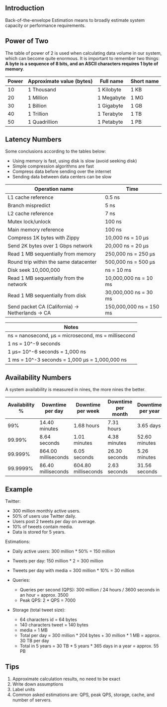 ## Introduction

Back-of-the-envelope Estimation means to broadly estimate system capacity or performance requirements.

## Power of Two

The table of power of 2 is used when calculating data volume in our system, which can become quite enormous. It is important to remember two things: **A byte is a sequence of 8 bits, and an ASCII characters requires 1 byte of memory**.

| Power | Approximate value (bytes) | Full name  | Short name |
| ----- | ------------------------- | ---------- | ---------- |
| 10    | 1 Thousand                | 1 Kilobyte | 1 KB       |
| 20    | 1 Million                 | 1 Megabyte | 1 MG       |
| 30    | 1 Billion                 | 1 Gigabyte | 1 GB       |
| 40    | 1 Trillion                | 1 Terabyte | 1 TB       |
| 50    | 1 Quadrillion             | 1 Petabyte | 1 PB       |

## Latency Numbers

Some conclusions according to the tables below:

- Using memory is fast, using disk is slow (avoid seeking disk)
- Simple compression algorithms are fast
- Compress data before sending over the internet
- Sending data between data centers can be slow

| Operation name                                   | Time                    |
| ------------------------------------------------ | ----------------------- |
| L1 cache reference                               | 0.5 ns                  |
| Branch mispredict                                | 5 ns                    |
| L2 cache reference                               | 7 ns                    |
| Mutex lock/unlock                                | 100 ns                  |
| Main memory reference                            | 100 ns                  |
| Compress 1K bytes with Zippy                     | 10,000 ns = 10 µs       |
| Send 2K bytes over 1 Gbps network                | 20,000 ns = 20 µs       |
| Read 1 MB sequentially from memory               | 250,000 ns = 250 µs     |
| Round trip within the same datacenter            | 500,000 ns = 500 µs     |
| Disk seek 10,000,000                             | ns = 10 ms              |
| Read 1 MB sequentially from the network          | 10,000,000 ns = 10 ms   |
| Read 1 MB sequentially from disk                 | 30,000,000 ns = 30 ms   |
| Send packet CA (California) -> Netherlands -> CA | 150,000,000 ns = 150 ms |

| Notes                                               |
| --------------------------------------------------- |
| ns = nanosecond, µs = microsecond, ms = millisecond |
| 1 ns = 10^-9 seconds                                |
| 1 µs= 10^-6 seconds = 1,000 ns                      |
| 1 ms = 10^-3 seconds = 1,000 µs = 1,000,000 ns      |

## Availability Numbers

A system availability is measured in nines, the more nines the better.

| Availability % | Downtime per day    | Downtime per week   | Downtime per month | Downtime per year |
| -------------- | ------------------- | ------------------- | ------------------ | ----------------- |
| 99%            | 14.40 minutes       | 1.68 hours          | 7.31 hours         | 3.65 days         |
| 99.99%         | 8.64 seconds        | 1.01 minutes        | 4.38 minutes       | 52.60 minutes     |
| 99.999%        | 864.00 milliseconds | 6.05 seconds        | 26.30 seconds      | 5.26 minutes      |
| 99.9999%       | 86.40 milliseconds  | 604.80 milliseconds | 2.63 seconds       | 31.56 seconds     |

## Example

Twitter:

- 300 million monthly active users.
- 50% of users use Twitter daily.
- Users post 2 tweets per day on average.
- 10% of tweets contain media.
- Data is stored for 5 years.

Estimations:

- Daily active users: 300 million \* 50% = 150 million
- Tweets per day: 150 million \* 2 = 300 million
- Tweets per day with media = 300 million \* 10% = 30 million

- Queries:

  - Queries per second (QPS): 300 million / 24 hours / 3600 seconds in an hour = approx. 3500
  - Peak QPS: 2 \* QPS = 7000

- Storage (total tweet size):

  - 64 characters id = 64 bytes
  - 140 characters tweet = 140 bytes
  - media = 1 MB
  - Total per day = 300 million \* 204 bytes + 30 million \* 1 MB = approx. 30 TB per day
  - Total in 5 years = 30 TB \* 5 years \* 365 days in a year = approx. 55 PB

## Tips

1. Approximate calculation results, no need to be exact
2. Write down assumptions
3. Label units
4. Common asked estimations are: QPS, peak QPS, storage, cache, and number of servers.
